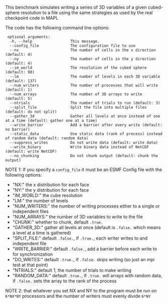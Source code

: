 This benchmark simulates writing a series of 3D variables of a given cubed-sphere resolution to a file using the same strategies as used by the real checkpoint code in MAPL

The code has the following command line options:
```
 optional arguments:
  -h, --help                 This message.
  --config_file              The configuration file to use
  --nx                       The number of cells in the x direction (default: 4)
  --ny                       The number of cells in the y direction (default: 4)
  --im_world                 The resolution of the cubed sphere (default: 90)
  --lm                       The number of levels in each 3D variable (default: 137)
  --num_writers              The number of processes that will write (default: 1)
  --num_arrays               The number of 3D arrays to write (default: 5)
  --ntrials                  The number of trials to run (default: 3)
  --split_file               Split the file into multiple files (default: do not split)
  --gather_3d                Gather all levels at once instead of one at a time (default: gather one at a time)
  --write_barrier            Add a barrier after every write (default: no barrier)
  --static_data              Use static data (rank of process) instead of random data (default: random data)
  --suppress_writes          Do not write data (default: write data)
  --write_binary             Write binary data instead of NetCDF (default: write NetCDF)
  --no_chunking              Do not chunk output (default: chunk the output)
```

NOTE 1: If you specify a `config_file` it must be an ESMF Config file with the following options:

- "NX:" the x distribution for each face
- "NY:" the y distribution for each face
- "IM\_WORLD:" the cube resolution
- "LM:" the number of levels
- "NUM\_WRITERS:" the number of writing processes either to a single or independent files
- "NUM\_ARRAYS:" the number of 3D variables to write to the file
- "CHUNK:" whether to chunk, default `.true.`
- "GATHER\_3D:" gather all levels at once (default is `.false.` which means a level at a time is gathered)
- "SPLIT\_FILE:" default `.false.`, if `.true.`, each writer writes to and independent file
- "WRITE\_BARRIER:" default `.false.`, add a barrier before each write to for synchronization
- "DO\_WRITES:" default `.true.`, if `.false.` skips writing (so just an mpi test at that point)
- "NTRIALS:" default 1, the number of trials to make writing
- "RANDOM\_DATA:" default `.true.`, if `.true.` will arrays with random data, if `.false.` sets the array to the rank of the process

NOTE 2: that whatever you set NX and NY to the program must be run on `6*NX*NY` processors and the number of writers must evenly divide `6*NY`
